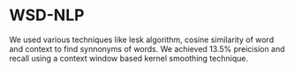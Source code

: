 # WSD-NLP
We used various techniques like lesk algorithm, cosine similarity of word and context to find synnonyms of words. We achieved 13.5% preicision and recall using a context window based kernel smoothing technique.

